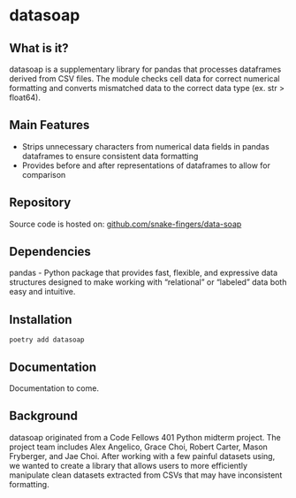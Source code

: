 # datasoap

## What is it?

datasoap is a supplementary library for pandas that processes dataframes derived from CSV files. The module checks cell data for correct numerical formatting and converts mismatched data to the correct data type (ex. str > float64).

## Main Features

- Strips unnecessary characters from numerical data fields in pandas dataframes to ensure consistent data formatting
- Provides before and after representations of dataframes to allow for comparison

## Repository

Source code is hosted on: [github.com/snake-fingers/data-soap](https://github.com/Snake-Fingers/datasoap)

## Dependencies

pandas - Python package that provides fast, flexible, and expressive data structures designed to make working with “relational” or “labeled” data both easy and intuitive.

## Installation

```
poetry add datasoap
```

## Documentation

Documentation to come.

## Background

datasoap originated from a Code Fellows 401 Python midterm project. The project team includes Alex Angelico, Grace Choi, Robert Carter, Mason Fryberger, and Jae Choi. After working with a few painful datasets using, we wanted to create a library that allows users to more efficiently manipulate clean datasets extracted from CSVs that may have inconsistent formatting.
